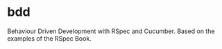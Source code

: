 bdd
===

Behaviour Driven Development with RSpec and Cucumber.
Based on the examples of the RSpec Book.
